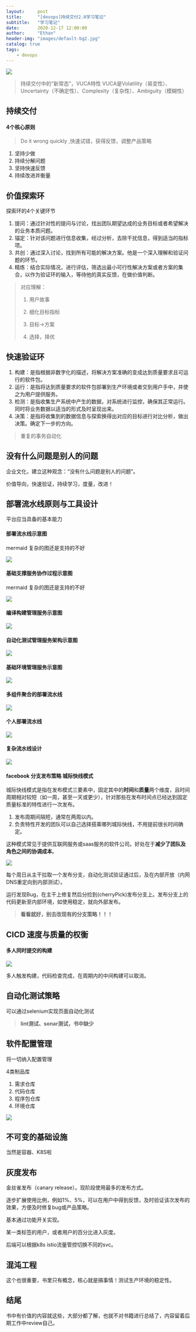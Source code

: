 ```yaml
---
layout:     post
title:      "[devops]持续交付2.0学习笔记"
subtitle:   "学习笔记"
date:       2020-12-17 12:00:00
author:     "Ethan"
header-img: "images/default-bg2.jpg"
catalog: true
tags:
    - devops
---
```


![](/images/devops/2020-12-17-16-29-06.png)

> 持续交付中的“新常态”，VUCA特性
> VUCA是Volatility（易变性）、Uncertainty（不确定性）、Complexity（复杂性）、Ambiguity（模糊性）

## 持续交付

#### 4个核心原则

> Do it wrong quickly ,快速试错，获得反馈，调整产品策略

1. 坚持少做
2. 持续分解问题
3. 坚持快速反馈
4. 持续改进并衡量

## 价值探索环

探索环的4个关键环节

1. 提问：通过针对性的提问与讨论，找出团队期望达成的业务目标或者希望解决的业务本质问题。
2. 锚定：针对该问题进行信息收集，经过分析，去除干扰信息，得到适当的指标项。
3. 共创：通过深入讨论，找到所有可能的解决方案。他是一个深入理解和验证问题的环节。
4. 精炼：结合实际情况，进行评估，筛选出最小可行性解决方案或者方案的集合，以作为验证环的输入，等待他的真实反馈，在做价值判断。

> 对应理解：
> 
> 1. 用户故事
> 
> 2. 细化目标指标
> 
> 3. 目标->方案
> 
> 4. 选择，择优

## 快速验证环

1. 构建：是指根据非数字化的描述，将解决方案准确的变成达到质量要求且可运行的软件包。
2. 运行：是指将达到质量要求的软件包部署到生产环境或者交到用户手中，并使之为用户提供服务。
3. 检测：是指收集生产系统中产生的数据，对系统进行监控，确保其正常运行。同时将业务数据以适当的形式及时呈现出来。
4. 决策：是指将收集到的数据信息与探索换得出对应的目标进行对比分析，做出决策。确定下一步的方向。

> 重复的事务自动化

## 没有什么问题是别人的问题

企业文化，建立这种观念：“没有什么问题是别人的问题”。

价值导向，快速验证，持续学习，度量，改进！

## 部署流水线原则与工具设计

平台应当具备的基本能力

#### 部署流水线示意图

mermaid 复杂的图还是支持的不好

![](/images/devops/2020-12-17-15-51-57.png)


#### 基础支撑服务协作过程示意图

mermaid 复杂的图还是支持的不好

![](/images/devops/2020-12-17-15-52-32.png)

#### 编译构建管理服务示意图

![](/images/devops/2020-12-17-15-53-27.png)

#### 自动化测试管理服务架构示意图

![](/images/devops/2020-12-17-15-53-57.png)

#### 基础环境管理服务示意图

![](/images/devops/2020-12-17-15-55-15.png)

#### 多组件聚合的部署流水线

![](/images/devops/2020-12-17-16-04-12.png)

#### 个人部署流水线

![](/images/devops/2020-12-17-16-04-34.png)

#### 复杂流水线设计

![](/images/devops/2020-12-17-16-05-36.png)

#### facebook 分支发布策略 城际快线模式

城际快线模式是指在发布模式三要素中，固定其中的**时间**和**质量**两个维度，且时间周期相对较短（如一周，甚至一天或更少），针对那些在发布时间点已经达到固定质量标准的特性进行一次发布。

1. 发布周期间隔短，通常在两周以内。
2. 负责特性开发的团队可以自己选择搭乘哪列城际快线，不用提前很长时间确定。

这种模式常见于提供互联网服务或saas服务的软件公司。好处在于**减少了团队及角色之间的协调成本**。

![](/images/devops/2020-12-17-16-12-32.png)

每个周日从主干拉取一个发布分支，自动化测试验证通过后，及在内部开放（内网DNS重定向到内部测试）。

运行发现Bug，在主干上修复然后分捡到(cherryPick)发布分支上。发布分支上的代码更新至内部环境，如使用稳定，就向外部发布。

> **看看就好，别去改现有的分支策略！！！**

## CICD 速度与质量的权衡

#### 多人同时提交的构建

![](/images/devops/2020-12-17-16-18-21.png)

多人触发构建，代码检查完成，在周期内的中间构建可以取消。

## 自动化测试策略

可以通过selenium实现页面自动化测试

> **lint测试、sonar测试，书中缺少**

## 软件配置管理

将一切纳入配置管理

4类制品库
1. 需求仓库
2. 代码仓库
3. 程序包仓库
4. 环境仓库

![](/images/devops/2020-12-17-16-22-37.png)

## 不可变的基础设施

当然是容器、K8S啦

## 灰度发布

金丝雀发布（canary release）。现阶段使用最多的发布方式。

逐步扩展使用比例，例如1%、5%，可以在用户中得到反馈，及时验证该次发布的效果，方便及时修复bug或产品策略。

基本通过功能开关实现。

某一类标签的用户，或者用户的百分比进入灰度。

后端可以根据k8s istio流量管控切换不同的svc。

## 混沌工程

这个也很重要，书里只有概念，核心就是搞事情！测试生产环境的稳定性。

## 结尾

书中有价值的内容就这些，大部分都了解，也就不对书籍进行总结了，内容留着后期工作中review自己。






